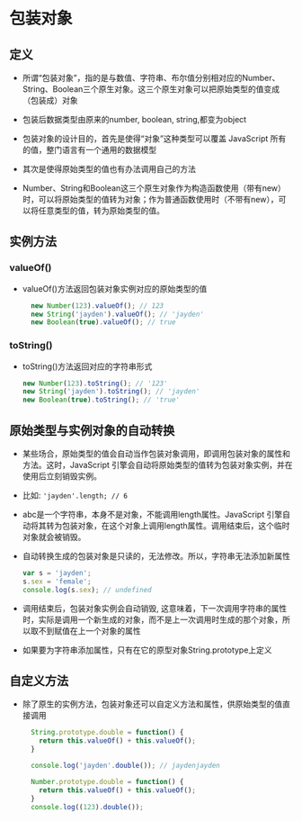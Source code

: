 # 包装对象

## 定义

- 所谓“包装对象”，指的是与数值、字符串、布尔值分别相对应的Number、String、Boolean三个原生对象。这三个原生对象可以把原始类型的值变成（包装成）对象

- 包装后数据类型由原来的number, boolean, string,都变为object

- 包装对象的设计目的，首先是使得“对象”这种类型可以覆盖 JavaScript 所有的值，整门语言有一个通用的数据模型

- 其次是使得原始类型的值也有办法调用自己的方法

- Number、String和Boolean这三个原生对象作为构造函数使用（带有new）时，可以将原始类型的值转为对象；作为普通函数使用时（不带有new），可以将任意类型的值，转为原始类型的值。

## 实例方法

### valueOf()

- valueOf()方法返回包装对象实例对应的原始类型的值

  ```js
    new Number(123).valueOf(); // 123
    new String('jayden').valueOf(); // 'jayden'
    new Boolean(true).valueOf(); // true
  ```

### toString()

- toString()方法返回对应的字符串形式

  ```js
  new Number(123).toString(); // '123'
  new String('jayden').toString(); // 'jayden'
  new Boolean(true).toString(); // 'true'
  ```

## 原始类型与实例对象的自动转换

- 某些场合，原始类型的值会自动当作包装对象调用，即调用包装对象的属性和方法。这时，JavaScript 引擎会自动将原始类型的值转为包装对象实例，并在使用后立刻销毁实例。

- 比如: `'jayden'.length; // 6`

- abc是一个字符串，本身不是对象，不能调用length属性。JavaScript 引擎自动将其转为包装对象，在这个对象上调用length属性。调用结束后，这个临时对象就会被销毁。

- 自动转换生成的包装对象是只读的，无法修改。所以，字符串无法添加新属性

  ```js
  var s = 'jayden';
  s.sex = 'female';
  console.log(s.sex); // undefined
  ```

- 调用结束后，包装对象实例会自动销毁, 这意味着，下一次调用字符串的属性时，实际是调用一个新生成的对象，而不是上一次调用时生成的那个对象，所以取不到赋值在上一个对象的属性

- 如果要为字符串添加属性，只有在它的原型对象String.prototype上定义

## 自定义方法

- 除了原生的实例方法，包装对象还可以自定义方法和属性，供原始类型的值直接调用

  ```js
    String.prototype.double = function() {
      return this.valueOf() + this.valueOf();
    }

    console.log('jayden'.double()); // jaydenjayden

    Number.prototype.double = function() {
      return this.valueOf() + this.valueOf(); 
    }
    console.log((123).double());
  ```